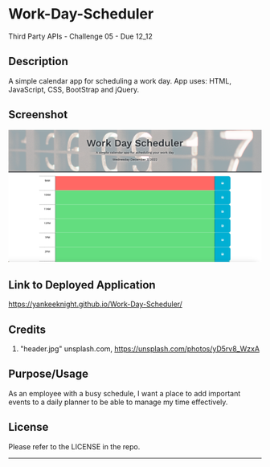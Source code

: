 # Work-Day-Scheduler
Third Party APIs - Challenge 05 - Due 12_12

## Description
A simple calendar app for scheduling a work day. App uses: HTML, JavaScript, CSS, BootStrap and jQuery.

## Screenshot
![Screenshot of finished product](./assets/images/Screenshot.png)

## Link to Deployed Application
https://yankeeknight.github.io/Work-Day-Scheduler/

## Credits
1. "header.jpg" unsplash.com, https://unsplash.com/photos/yD5rv8_WzxA

## Purpose/Usage
As an employee with a busy schedule, I want a place to add important events to a daily planner to be able to manage my time effectively.

## License

Please refer to the LICENSE in the repo.

---
